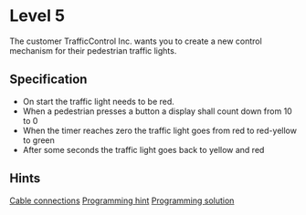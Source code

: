 # Level 5

The customer TrafficControl Inc. wants you to create a new control mechanism for their pedestrian traffic lights.

## Specification

- On start the traffic light needs to be red.
- When a pedestrian presses a button a display shall count down from 10 to 0
- When the timer reaches zero the traffic light goes from red to red-yellow to green
- After some seconds the traffic light goes back to yellow and red 

## Hints

[Cable connections](leve5_connections.md)
[Programming hint](leve5_hint.md)
[Programming solution](leve5_solution.md)
